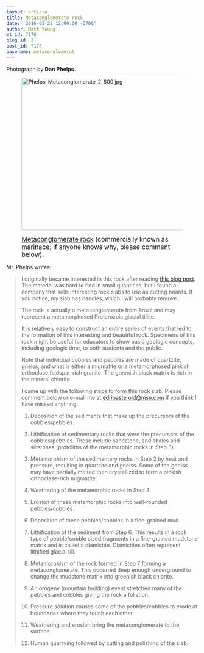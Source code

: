 ```yaml
---
layout: article
title: Metaconglomerate rock
date: '2016-03-28 12:00:00 -0700'
author: Matt Young
mt_id: 7178
blog_id: 2
post_id: 7178
basename: metaconglomerat
---
```

Photograph by **Dan Phelps**.

<figure>
<img src="/PT/uploads/2016/Phelps_Metaconglomerate_2_600.jpg" alt="Phelps_Metaconglomerate_2_600.jpg" width="600" height="400" />
<figcaption markdown="span">

<big>[Metaconglomerate rock](https://en.wikipedia.org/wiki/Metaconglomerate) (commercially known as [marinace](http://www.marmirossi.com/en/news/focus-materials/marinace-the-riverbed-of-stone); if anyone knows why, please comment below).</big>

</figcaption>
</figure>


Mr. Phelps writes:  


> I originally became interested in this rock after reading [this blog post](http://geologictimepics.com/2015/02/19/rockin-countertops-geologic-time-in-our-kitchens-and-bathrooms/). The material was hard to find in small quantities, but I found a company that sells interesting rock slabs to use as cutting boards. If you notice, my slab has handles, which I will probably remove.
> 
> The rock is actually a metaconglomerate from Brazil and may represent a metamorphosed Proterozoic glacial tillite.
> 
> It is relatively easy to construct an entire series of events that led to the formation of this interesting and beautiful rock. Specimens of this rock might be useful for educators to show basic geologic concepts, including geologic time, to both students and the public.
> 
> Note that individual cobbles and pebbles are made of quartzite, gneiss, and what is either a migmatite or a metamorphosed pinkish orthoclase feldspar-rich granite.  The greenish black matrix is rich in the mineral chlorite.
> 
> I came up with the following steps to form this rock slab.  Please comment below or e-mail me at edrioasteroid@msn.com if you think I have missed anything.
> 
> 1. Deposition of the sediments that make up the precursors of the cobbles/pebbles.
> 
> 2. Lithification of sedimentary rocks that were the precursors of the cobbles/pebbles. These include sandstone, and shales and siltstones (protoliths of the metamorphic rocks in Step 3).
> 
> 3. Metamorphism of the sedimentary rocks in Step 2 by heat and pressure, resulting in quartzite and gneiss.  Some of the gneiss may have partially melted then crystallized to form a pinkish orthoclase-rich migmatite.
> 
> 4. Weathering of the metamorphic rocks in Step 3.
> 
> 5. Erosion of these metamorphic rocks into well-rounded pebbles/cobbles.
> 
> 6. Deposition of these pebbles/cobbles in a fine-grained mud.  
> 
> 7. Lithification of the sediment from Step 6. This results in a  rock type of pebble/cobble sized fragments in a fine-grained mudstone matrix and is called a diamictite.  Diamictites often represent lithified glacial till.
> 
> 8. Metamorphism of the rock formed in Step 7 forming a metaconglomerate. This occurred deep enough underground to change the mudstone matrix into greenish black chlorite.
> 
> 9. An orogeny (mountain building) event stretched many of the pebbles and cobbles giving the rock a foliation.
> 
> 10. Pressure solution causes some of the pebbles/cobbles to erode at boundaries where they touch each other.
> 
> 11. Weathering and erosion bring the metaconglomerate to the surface.
> 
> 12. Human quarrying followed by cutting and polishing of the slab.
